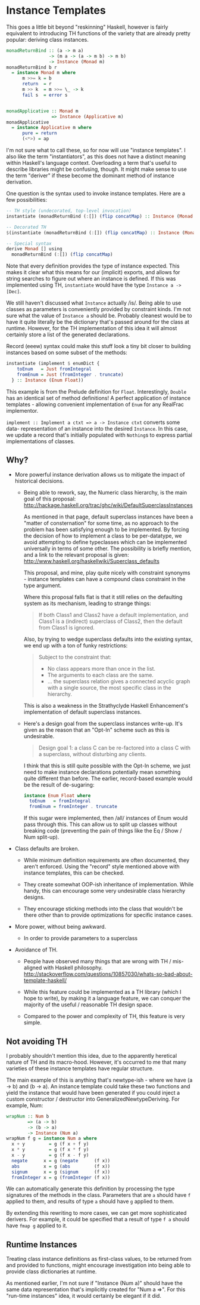 Instance Templates
==================

This goes a little bit beyond "reskinning" Haskell, however is fairly
equivalent to introducing TH functions of the variety that are already pretty
popular: deriving class instances.

```haskell
monadReturnBind :: (a -> m a)
                -> (m a -> (a -> m b) -> m b)
                -> Instance (Monad m)
monadReturnBind b r 
  = instance Monad m where
      m >>= k = b
      return  = r
      m >> k  = m >>= \_ -> k
      fail s  = error s


monadApplicative :: Monad m
                 => Instance (Applicative m)
monadApplicative
  = instance Applicative m where
      pure = return
      (<*>) = ap
```

I'm not sure what to call these, so for now will use "instance templates".
I also like the term "instantiators", as this does not have a distinct meaning
within Haskell's language context.  Overloading a term that's useful to
describe libraries might be confusing, though.  It might make sense to use
the term "deriver" if these become the dominant method of instance derivation.

One question is the syntax used to invoke instance templates.  Here are a few
possibilities:

```haskell
-- TH style (undecorated, top-level invocation)
instantiate (monadReturnBind (:[]) (flip concatMap) :: Instance (Monad []))

-- Decorated TH
$(instantiate (monadReturnBind (:[]) (flip concatMap) :: Instance (Monad [])))

-- Special syntax
derive Monad [] using
  monadReturnBind (:[]) (flip concatMap)
```

Note that every definition provides the type of instance expected.  This makes
it clear what this means for our (implicit) exports, and allows for string
searches to figure out where an instance is defined.  If this was implemented
using TH, `instantiate` would have the type `Instance a -> [Dec]`.

We still haven't discussed what `Instance` actually /is/.  Being able to use
classes as parameters is conveniently provided by constraint kinds.  I'm not
sure what the value of `Instance a` should be.  Probably cleanest would be to
have it quite literally be the dictionary that's passed around for the class at
runtime. However, for the TH implementation of this idea it will almost
certainly store a list of the generated declarations.

Record (eeew) syntax could make this stuff look a tiny bit closer to building
instances based on some subset of the methods:

```haskell
instantiate (implement $ enumDict {
    toEnum   = Just fromIntegral
    fromEnum = Just (fromInteger . truncate)
  } :: Instance (Enum Float))
```

This example is from the Prelude definition for `Float`.  Interestingly,
`Double` has an identical set of method definitions!  A perfect application of
instance templates - allowing convenient implementation of `Enum` for any RealFrac
implementor.

`implement :: Implement a ctxt => a -> Instance ctxt` converts some data-
representation of an instance into the desired `Instance`.  In this case, we
update a record that's initially populated with `Nothing`s to express partial
implementations of classes.


Why?
----

* More powerful instance derivation allows us to mitigate the impact of
  historical decisions.

  - Being able to rework, say, the Numeric class hierarchy, is the main goal
    of this proposal:
    http://hackage.haskell.org/trac/ghc/wiki/DefaultSuperclassInstances
    
    As mentioned in that page, default superclass instances have been a "matter
    of consternation" for some time, as no approach to the problem has been
    satisfying enough to be implemented.  By forcing the decision of how to
    implement a class to be per-datatype, we avoid attempting to define
    typeclasses which can be implemented universally in terms of some other.
    The possibility is briefly mention, and a link to the relevant proposal
    is given:
    http://www.haskell.org/haskellwiki/Superclass_defaults
    
    This proposal, and mine, play quite nicely with constraint synonyms - instance
    templates can have a compound class constraint in the type argument.
    
    Where this proposal falls flat is that it still relies on the defaulting
    system as its mechanism, leading to strange things:
    
    > If both Class1 and Class2 have a default implementation, and Class1 is a
    > (indirect) superclass of Class2, then the default from Class1 is ignored.
    
    Also, by trying to wedge superclass defaults into the existing syntax, we
    end up with a ton of funky restrictions:
    
    > Subject to the constraint that:
    > * No class appears more than once in the list.
    > * The arguments to each class are the same.
    > * ... the superclass relation gives a connected acyclic graph with a
        single source, the most specific class in the hierarchy.
    
    This is also a weakness in the Strathyclyde Haskell Enhancement's
    implementation of default superclass instances.

  - Here's a design goal from the superclass instances write-up. It's given as
    the reason that an "Opt-In" scheme such as this is undesirable.
    
    > Design goal 1: a class C can be re-factored into a class C with a
    > superclass, without disturbing any clients.
    
    I think that this is still quite possible with the Opt-In scheme, we just
    need to make instance declarations potentially mean something quite
    different than before.  The earlier, record-based example would be
    the result of de-sugaring:

    ```haskell
    instance Enum Float where
      toEnum   = fromIntegral
      fromEnum = fromInteger . truncate
    ```

    If this sugar were implemented, then /all/ instances of Enum would pass
    through this. This can allow us to split up classes without breaking code
    (preventing the pain of things like the Eq / Show / Num split-up).


* Class defaults are broken.

  - While minimum definition requirements are often documented, they aren't
    enforced.  Using the "record" style mentioned above with instance
    templates, this can be checked.

  - They create somewhat OOP-ish inheritance of implementation. While handy,
    this can encourage some very undesirable class hierarchy designs.

  - They encourage sticking methods into the class that wouldn't be there
    other than to provide optimizations for specific instance cases.

* More power, without being awkward.

  - In order to provide parameters to a superclass

* Avoidance of TH.

  - People have observed many things that are wrong with TH / mis-aligned with
    Haskell philosophy.
    http://stackoverflow.com/questions/10857030/whats-so-bad-about-template-haskell/

  - While this feature could be implemented as a TH library (which I hope to
    write), by making it a language feature, we can conquer the majority of the
    useful / reasonable TH design space.

  - Compared to the power and complexity of TH, this feature is very simple.

Not avoiding TH
---------------

I probably shouldn't mention this idea, due to the apparently heretical nature
of TH and its macro-hood.  However, it's occurred to me that many varieties of
these instance templates have regular structure.

The main example of this is anything that's newtype-ish - where we have
(a -> b) and (b -> a).  An instance template could take these two functions and
yield the instance that would have been generated if you could inject a custom
constructor / destructor into GeneralizedNewtypeDeriving.  For example, Num:

```haskell
wrapNum :: Num b
        => (a -> b)
        -> (b -> a)
        -> Instance (Num a)
wrapNum f g = instance Num a where
  x + y         = g (f x + f y)
  x * y         = g (f x * f y)
  x - y         = g (f x - f y)
  negate      x = g (negate      (f x))
  abs         x = g (abs         (f x))
  signum      x = g (signum      (f x))
  fromInteger x = g (fromInteger (f x))
```

We can automatically generate this definition by processing the type signatures
of the methods in the class.  Parameters that are `a` should have `f` applied
to them, and results of type `a` should have `g` applied to them.

By extending this rewriting to more cases, we can get more sophisticated
derivers.  For example, it could be specified that a result of type `f a`
should have `fmap g` applied to it.


Runtime Instances
-----------------

Treating class instance definitions as first-class values, to be returned from 
and provided to functions, might encourage investigation into being able to
provide class dictionaries at runtime.

As mentioned earlier, I'm not sure if "Instance (Num a)" should have the same
data representation that's implicitly created for "Num a =>". For this
"run-time instances" idea, it would certainly be elegant if it did.